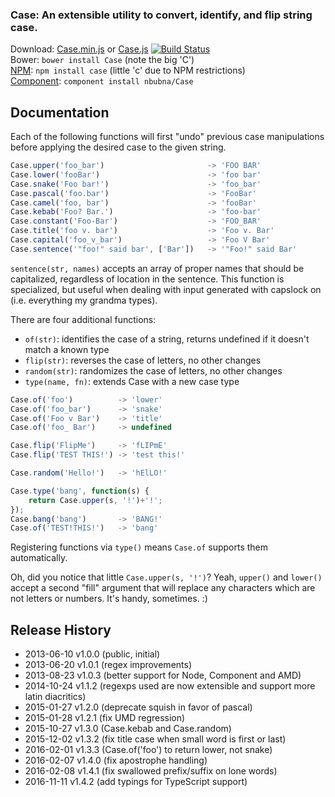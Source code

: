 ### Case: An extensible utility to convert, identify, and flip string case.

Download: [Case.min.js][prod]  or  [Case.js][dev] [![Build Status](https://travis-ci.org/nbubna/Case.png?branch=master)](https://travis-ci.org/nbubna/Case)  
Bower: `bower install Case`  (note the big 'C')  
[NPM][npm]: `npm install case`  (little 'c' due to NPM restrictions)  
[Component][component]: `component install nbubna/Case`  

[prod]: https://raw.github.com/nbubna/Case/master/dist/Case.min.js
[dev]: https://raw.github.com/nbubna/Case/master/dist/Case.js
[npm]: https://npmjs.org/package/case
[component]: https://github.com/componentjs/guide

## Documentation
Each of the following functions will first "undo" previous case manipulations
before applying the desired case to the given string.

```javascript
Case.upper('foo_bar')                       -> 'FOO BAR'
Case.lower('fooBar')                        -> 'foo bar'
Case.snake('Foo bar!')                      -> 'foo_bar'
Case.pascal('foo.bar')                      -> 'FooBar'
Case.camel('foo, bar')                      -> 'fooBar'
Case.kebab('Foo? Bar.')                     -> 'foo-bar'
Case.constant('Foo-Bar')                    -> 'FOO_BAR'
Case.title('foo v. bar')                    -> 'Foo v. Bar'
Case.capital('foo_v_bar')                   -> 'Foo V Bar'
Case.sentence('"foo!" said bar', ['Bar'])   -> '"Foo!" said Bar'
```

`sentence(str, names)` accepts an array of proper names that should be capitalized,
regardless of location in the sentence.  This function is specialized, but useful
when dealing with input generated with capslock on (i.e. everything my grandma types).

There are four additional functions:
* `of(str)`: identifies the case of a string, returns undefined if it doesn't match a known type
* `flip(str)`: reverses the case of letters, no other changes
* `random(str)`: randomizes the case of letters, no other changes
* `type(name, fn)`: extends Case with a new case type

```javascript
Case.of('foo')          -> 'lower'
Case.of('foo_bar')      -> 'snake'
Case.of('Foo v Bar')    -> 'title'
Case.of('foo_ Bar')     -> undefined

Case.flip('FlipMe')     -> 'fLIPmE'
Case.flip('TEST THIS!') -> 'test this!'

Case.random('Hello!')   -> 'hElLO!'

Case.type('bang', function(s) {
    return Case.upper(s, '!')+'!';
});
Case.bang('bang')       -> 'BANG!'
Case.of('TEST!THIS!')   -> 'bang'
```

Registering functions via `type()` means `Case.of` supports them automatically.

Oh, did you notice that little `Case.upper(s, '!')`?
Yeah, `upper()` and `lower()` accept a second "fill" argument
that will replace any characters which are not letters or numbers.
It's handy, sometimes. :)


## Release History
* 2013-06-10 v1.0.0 (public, initial)
* 2013-06-20 v1.0.1 (regex improvements)
* 2013-08-23 v1.0.3 (better support for Node, Component and AMD)
* 2014-10-24 v1.1.2 (regexps used are now extensible and support more latin diacritics)
* 2015-01-27 v1.2.0 (deprecate squish in favor of pascal)
* 2015-01-28 v1.2.1 (fix UMD regression)
* 2015-10-27 v1.3.0 (Case.kebab and Case.random)
* 2015-12-02 v1.3.2 (fix title case when small word is first or last)
* 2016-02-01 v1.3.3 (Case.of('foo') to return lower, not snake)
* 2016-02-07 v1.4.0 (fix apostrophe handling)
* 2016-02-08 v1.4.1 (fix swallowed prefix/suffix on lone words)
* 2016-11-11 v1.4.2 (add typings for TypeScript support)

[v1.0.0]: https://github.com/nbubna/store/tree/1.0.0
[v1.0.1]: https://github.com/nbubna/store/tree/1.0.1
[v1.0.3]: https://github.com/nbubna/store/tree/1.0.3
[v1.1.2]: https://github.com/nbubna/store/tree/1.1.2
[v1.2.0]: https://github.com/nbubna/store/tree/1.2.0
[v1.2.1]: https://github.com/nbubna/store/tree/1.2.1
[v1.3.0]: https://github.com/nbubna/store/tree/1.3.0
[v1.3.2]: https://github.com/nbubna/store/tree/1.3.2
[v1.3.3]: https://github.com/nbubna/store/tree/1.3.3
[v1.4.0]: https://github.com/nbubna/store/tree/1.4.0
[v1.4.1]: https://github.com/nbubna/store/tree/1.4.1
[v1.4.2]: https://github.com/nbubna/store/tree/1.4.2
